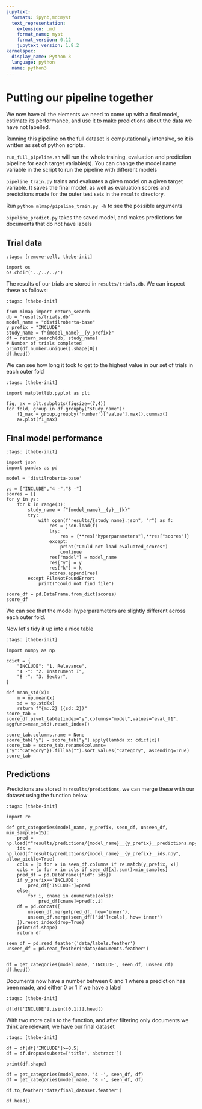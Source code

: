 ```yaml
---
jupytext:
  formats: ipynb,md:myst
  text_representation:
    extension: .md
    format_name: myst
    format_version: 0.12
    jupytext_version: 1.8.2
kernelspec:
  display_name: Python 3
  language: python
  name: python3
---
```


# Putting our pipeline together

We now have all the elements we need to come up with a final model, estimate its performance, and use it to make predictions about the data we have not labelled.

Running this pipeline on the full dataset is computationally intensive, so it is written as set of python scripts.

`run_full_pipeline.sh` will run the whole training, evaluation and prediction pipeline for each target variable(s). You can change the model name variable in the script to run the pipeline with different models

`pipeline_train.py` trains and evaluates a given model on a given target variable. It saves the final model, as well as evaluation scores and predictions made for the outer test sets in the `results` directory.

Run `python mlmap/pipeline_train.py -h` to see the possible arguments

`pipeline_predict.py` takes the saved model, and makes predictions for documents that do not have labels

## Trial data

```{code-cell} ipython3
:tags: [remove-cell, thebe-init]

import os
os.chdir('../../../')
```

The results of our trials are stored in `results/trials.db`. We can inspect these as follows:

```{code-cell} ipython3
:tags: [thebe-init]

from mlmap import return_search
db = "results/trials.db"
model_name = "distilroberta-base"
y_prefix = "INCLUDE"
study_name = f"{model_name}__{y_prefix}"
df = return_search(db, study_name)
# Number of trials completed
print(df.number.unique().shape[0])
df.head()
```

We can see how long it took to get to the highest value in our set of trials in each outer fold


```{code-cell} ipython3
:tags: [thebe-init]

import matplotlib.pyplot as plt

fig, ax = plt.subplots(figsize=(7,4))
for fold, group in df.groupby("study_name"):
    f1_max = group.groupby('number')['value'].max().cummax()
    ax.plot(f1_max)

```

## Final model performance

```{code-cell} ipython3
:tags: [thebe-init]

import json
import pandas as pd

model = 'distilroberta-base'

ys = ["INCLUDE","4 -","8 -"]
scores = []
for y in ys:
    for k in range(3):
        study_name = f"{model_name}__{y}__{k}"
        try:
            with open(f"results/{study_name}.json", "r") as f:
                res = json.load(f)
                try:
                    res = {**res["hyperparameters"],**res["scores"]}
                except:
                    print("Could not load evaluated_scores")
                    continue
                res["model"] = model_name
                res["y"] = y
                res["k"] = k
                scores.append(res)
        except FileNotFoundError:
            print("Could not find file")

score_df = pd.DataFrame.from_dict(scores)
score_df
```

We can see that the model hyperparameters are slightly different across each outer fold.

Now let's tidy it up into a nice table



```{code-cell} ipython3
:tags: [thebe-init]

import numpy as np

cdict = {
    "INCLUDE": "1. Relevance",
    "4 -": "2. Instrument I",
    "8 -": "3. Sector",
}

def mean_std(x):
    m = np.mean(x)
    sd = np.std(x)
    return f"{m:.2} ({sd:.2})"
score_tab = score_df.pivot_table(index="y",columns="model",values="eval_f1", aggfunc=mean_std).reset_index()

score_tab.columns.name = None
score_tab["y"] = score_tab["y"].apply(lambda x: cdict[x])
score_tab = score_tab.rename(columns={"y":"Category"}).fillna("").sort_values("Category", ascending=True)
score_tab
```

## Predictions

Predictions are stored in `results/predictions`, we can merge these with our dataset using the function below

```{code-cell} ipython3
:tags: [thebe-init]

import re

def get_categories(model_name, y_prefix, seen_df, unseen_df, min_samples=15):
    pred = np.load(f"results/predictions/{model_name}__{y_prefix}__predictions.npy")
    ids = np.load(f"results/predictions/{model_name}__{y_prefix}__ids.npy", allow_pickle=True)
    cols = [x for x in seen_df.columns if re.match(y_prefix, x)]
    cols = [x for x in cols if seen_df[x].sum()>min_samples]
    pred_df = pd.DataFrame({"id": ids})
    if y_prefix=='INCLUDE':
        pred_df['INCLUDE']=pred
    else:
        for i, cname in enumerate(cols):
            pred_df[cname]=pred[:,i]
    df = pd.concat([
        unseen_df.merge(pred_df, how='inner'),
        unseen_df.merge(seen_df[['id']+cols], how='inner')
    ]).reset_index(drop=True)
    print(df.shape)
    return df

seen_df = pd.read_feather('data/labels.feather')
unseen_df = pd.read_feather('data/documents.feather')


df = get_categories(model_name, 'INCLUDE', seen_df, unseen_df)
df.head()

```

Documents now have a number between 0 and 1 where a prediction has been made,
and either 0 or 1 if we have a label

```{code-cell} ipython3
:tags: [thebe-init]

df[df['INCLUDE'].isin([0,1])].head()

```

With two more calls to the function, and after filtering only documents we think are relevant, we have our final dataset

```{code-cell} ipython3
:tags: [thebe-init]

df = df[df['INCLUDE']>=0.5]
df = df.dropna(subset=['title','abstract'])

print(df.shape)

df = get_categories(model_name, '4 -', seen_df, df)
df = get_categories(model_name, '8 -', seen_df, df)

df.to_feather('data/final_dataset.feather')

df.head()
```
